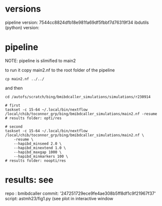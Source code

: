 # versions
pipeline version: 7544cc8824dfb18e981fa69df5fbbf7d76319f34
ibdutils (python) version: 

# pipeline

NOTE: pipeline is slimified to main2

to run it copy main2.nf to the root folder of the pipeline 
```
cp main2.nf ../../
```
and then 
```
cd /autofs/scratch/bing/bmibdcaller_simulations/simulations/r230914

# first
taskset -c 15-64 ~/.local/bin/nextflow /local/chib/toconnor_grp/bing/bmibdcaller_simulations/main2.nf -resume
# results folder: opti/res

# second
taskset -c 15-64 ~/.local/bin/nextflow /local/chib/toconnor_grp/bing/bmibdcaller_simulations/main2.nf \
    -resume \
    --hapibd_minseed 2.0 \
    --hapibd_minextend 1.0 \
    --hapibd_maxgap 1000 \
    --hapibd_minmarkers 100 \
# results folder: noopti/res
```

# results: see 
repo : bmibdcaller
commit: '247251729ece9fe4ae308b5ff8df1c9f21967f37'
script: astmh23/fig1.py (see plot in interactive window

